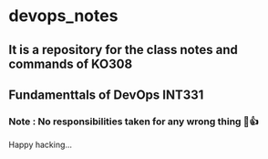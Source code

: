 # devops_notes
## It is a repository for the class notes and commands of KO308 
## Fundamenttals of DevOps INT331
### Note : No responsibilities taken for any wrong thing 🙂👍
Happy hacking...
